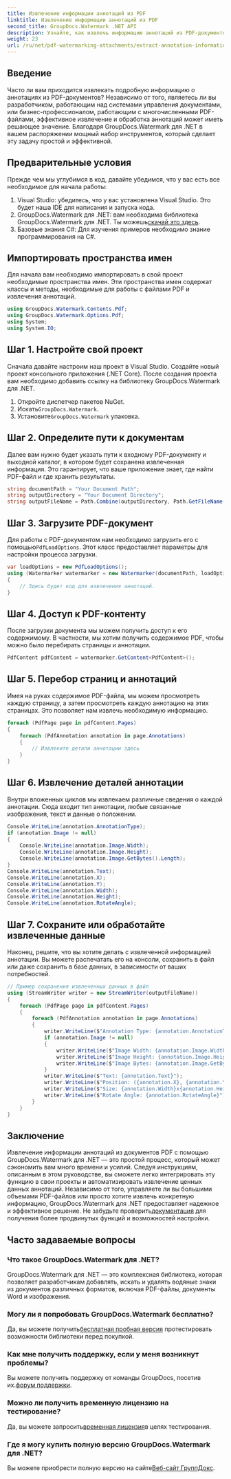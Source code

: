 ```yaml
---
title: Извлечение информации аннотаций из PDF
linktitle: Извлечение информации аннотаций из PDF
second_title: GroupDocs.Watermark .NET API
description: Узнайте, как извлечь информацию аннотаций из PDF-документов с помощью GroupDocs.Watermark для .NET, в этом подробном пошаговом руководстве.
weight: 23
url: /ru/net/pdf-watermarking-attachments/extract-annotation-information-pdf/
---
```

## Введение
Часто ли вам приходится извлекать подробную информацию о аннотациях из PDF-документов? Независимо от того, являетесь ли вы разработчиком, работающим над системами управления документами, или бизнес-профессионалом, работающим с многочисленными PDF-файлами, эффективное извлечение и обработка аннотаций может иметь решающее значение. Благодаря GroupDocs.Watermark для .NET в вашем распоряжении мощный набор инструментов, который сделает эту задачу простой и эффективной.
## Предварительные условия
Прежде чем мы углубимся в код, давайте убедимся, что у вас есть все необходимое для начала работы:
1. Visual Studio: убедитесь, что у вас установлена Visual Studio. Это будет наша IDE для написания и запуска кода.
2.  GroupDocs.Watermark для .NET: вам необходима библиотека GroupDocs.Watermark для .NET. Ты можешь[скачай это здесь](https://releases.groupdocs.com/Watermark/net/).
3. Базовые знания C#: Для изучения примеров необходимо знание программирования на C#.
## Импортировать пространства имен
Для начала вам необходимо импортировать в свой проект необходимые пространства имен. Эти пространства имен содержат классы и методы, необходимые для работы с файлами PDF и извлечения аннотаций.
```csharp
using GroupDocs.Watermark.Contents.Pdf;
using GroupDocs.Watermark.Options.Pdf;
using System;
using System.IO;
```
## Шаг 1. Настройте свой проект
Сначала давайте настроим наш проект в Visual Studio. Создайте новый проект консольного приложения (.NET Core). После создания проекта вам необходимо добавить ссылку на библиотеку GroupDocs.Watermark для .NET.
1. Откройте диспетчер пакетов NuGet.
2.  Искать`GroupDocs.Watermark`.
3.  Установите`GroupDocs.Watermark` упаковка.
## Шаг 2. Определите пути к документам
Далее вам нужно будет указать пути к входному PDF-документу и выходной каталог, в котором будет сохранена извлеченная информация. Это гарантирует, что ваше приложение знает, где найти PDF-файл и где хранить результаты.
```csharp
string documentPath = "Your Document Path";
string outputDirectory = "Your Document Directory";
string outputFileName = Path.Combine(outputDirectory, Path.GetFileName(documentPath));
```
## Шаг 3. Загрузите PDF-документ
 Для работы с PDF-документом нам необходимо загрузить его с помощью`PdfLoadOptions`. Этот класс предоставляет параметры для настройки процесса загрузки.
```csharp
var loadOptions = new PdfLoadOptions();
using (Watermarker watermarker = new Watermarker(documentPath, loadOptions))
{
    // Здесь будет код для извлечения аннотаций.
}
```
## Шаг 4. Доступ к PDF-контенту
После загрузки документа мы можем получить доступ к его содержимому. В частности, мы хотим получить содержимое PDF, чтобы можно было перебирать страницы и аннотации.
```csharp
PdfContent pdfContent = watermarker.GetContent<PdfContent>();
```
## Шаг 5. Перебор страниц и аннотаций
Имея на руках содержимое PDF-файла, мы можем просмотреть каждую страницу, а затем просмотреть каждую аннотацию на этих страницах. Это позволяет нам извлечь необходимую информацию.
```csharp
foreach (PdfPage page in pdfContent.Pages)
{
    foreach (PdfAnnotation annotation in page.Annotations)
    {
        // Извлеките детали аннотации здесь
    }
}
```
## Шаг 6. Извлечение деталей аннотации
Внутри вложенных циклов мы извлекаем различные сведения о каждой аннотации. Сюда входит тип аннотации, любые связанные изображения, текст и данные о положении.
```csharp
Console.WriteLine(annotation.AnnotationType);
if (annotation.Image != null)
{
    Console.WriteLine(annotation.Image.Width);
    Console.WriteLine(annotation.Image.Height);
    Console.WriteLine(annotation.Image.GetBytes().Length);
}
Console.WriteLine(annotation.Text);
Console.WriteLine(annotation.X);
Console.WriteLine(annotation.Y);
Console.WriteLine(annotation.Width);
Console.WriteLine(annotation.Height);
Console.WriteLine(annotation.RotateAngle);
```
## Шаг 7. Сохраните или обработайте извлеченные данные
Наконец, решите, что вы хотите делать с извлеченной информацией аннотации. Вы можете распечатать его на консоли, сохранить в файл или даже сохранить в базе данных, в зависимости от ваших потребностей.
```csharp
// Пример сохранения извлеченных данных в файл
using (StreamWriter writer = new StreamWriter(outputFileName))
{
    foreach (PdfPage page in pdfContent.Pages)
    {
        foreach (PdfAnnotation annotation in page.Annotations)
        {
            writer.WriteLine($"Annotation Type: {annotation.AnnotationType}");
            if (annotation.Image != null)
            {
                writer.WriteLine($"Image Width: {annotation.Image.Width}");
                writer.WriteLine($"Image Height: {annotation.Image.Height}");
                writer.WriteLine($"Image Bytes: {annotation.Image.GetBytes().Length}");
            }
            writer.WriteLine($"Text: {annotation.Text}");
            writer.WriteLine($"Position: ({annotation.X}, {annotation.Y})");
            writer.WriteLine($"Size: {annotation.Width}x{annotation.Height}");
            writer.WriteLine($"Rotate Angle: {annotation.RotateAngle}");
        }
    }
}
```
## Заключение
Извлечение информации аннотаций из документов PDF с помощью GroupDocs.Watermark для .NET — это простой процесс, который может сэкономить вам много времени и усилий. Следуя инструкциям, описанным в этом руководстве, вы сможете легко интегрировать эту функцию в свои проекты и автоматизировать извлечение ценных данных аннотаций.
 Независимо от того, управляете ли вы большими объемами PDF-файлов или просто хотите извлечь конкретную информацию, GroupDocs.Watermark для .NET предоставляет надежное и эффективное решение. Не забудьте проверить[документация](https://tutorials.groupdocs.com/Watermark/net/) для получения более продвинутых функций и возможностей настройки.
## Часто задаваемые вопросы
### Что такое GroupDocs.Watermark для .NET?
GroupDocs.Watermark для .NET — это комплексная библиотека, которая позволяет разработчикам добавлять, искать и удалять водяные знаки из документов различных форматов, включая PDF-файлы, документы Word и изображения.
### Могу ли я попробовать GroupDocs.Watermark бесплатно?
 Да, вы можете получить[бесплатная пробная версия](https://releases.groupdocs.com/) протестировать возможности библиотеки перед покупкой.
### Как мне получить поддержку, если у меня возникнут проблемы?
 Вы можете получить поддержку от команды GroupDocs, посетив их.[форум поддержки](https://forum.groupdocs.com/c/watermark/19).
### Можно ли получить временную лицензию на тестирование?
 Да, вы можете запросить[временная лицензия](https://purchase.groupdocs.com/temporary-license/)в целях тестирования.
### Где я могу купить полную версию GroupDocs.Watermark для .NET?
 Вы можете приобрести полную версию на сайте[Веб-сайт ГруппДокс](https://purchase.groupdocs.com/buy).